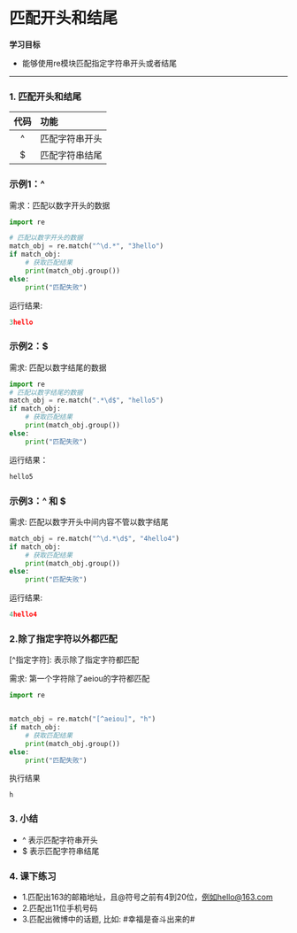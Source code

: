 # 匹配开头和结尾

**学习目标**

* 能够使用re模块匹配指定字符串开头或者结尾

---

### 1. 匹配开头和结尾

|代码|功能|
|:----:|:----|
|^|匹配字符串开头|
|$|匹配字符串结尾|

### 示例1：^

需求：匹配以数字开头的数据

```python
import re

# 匹配以数字开头的数据
match_obj = re.match("^\d.*", "3hello")
if match_obj:
    # 获取匹配结果
    print(match_obj.group())
else:
    print("匹配失败")
```

运行结果:

```python
3hello
```

### 示例2：$

需求: 匹配以数字结尾的数据

```python
import re
# 匹配以数字结尾的数据
match_obj = re.match(".*\d$", "hello5")
if match_obj:
    # 获取匹配结果
    print(match_obj.group())
else:
    print("匹配失败")
```



运行结果：

```python
hello5
```
### 示例3：^ 和 $

需求: 匹配以数字开头中间内容不管以数字结尾

```python
match_obj = re.match("^\d.*\d$", "4hello4")
if match_obj:
    # 获取匹配结果
    print(match_obj.group())
else:
    print("匹配失败")
```

运行结果:

```python
4hello4
```

### 2.除了指定字符以外都匹配

\[^指定字符\]: 表示除了指定字符都匹配

需求: 第一个字符除了aeiou的字符都匹配

```python
import re


match_obj = re.match("[^aeiou]", "h")
if match_obj:
    # 获取匹配结果
    print(match_obj.group())
else:
    print("匹配失败")

```

执行结果
```
h
```

### 3. 小结

* ^ 表示匹配字符串开头
* $ 表示匹配字符串结尾



### 4. 课下练习

* 1.匹配出163的邮箱地址，且@符号之前有4到20位，例如hello@163.com
* 2.匹配出11位手机号码
* 3.匹配出微博中的话题, 比如: #幸福是奋斗出来的#